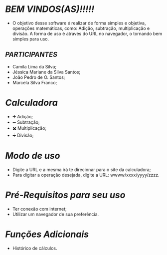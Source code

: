 # ***BEM VINDOS(AS)!!!!!***

- O objetivo desse software é realizar de forma simples e objetiva, operações matemáticas, como: Adição, subtração, multiplicação e divisão. A forma de uso é através do URL no navegador, o tornando bem simples para uso.   

## ***PARTICIPANTES*** 

- Camila Lima da Silva;
- Jéssica Mariane da Silva Santos;
- João Pedro de O. Santos;
- Marcela Silva Franco;


# ***Calculadora***

  - :heavy_plus_sign:  Adição;
  - :heavy_minus_sign: Subtração;
  - :heavy_multiplication_x: Multiplicação;
  - :heavy_division_sign: Divisão;

# ***Modo de uso*** 
- Digite a URL e a mesma irá te direcionar para o site da calculadora;
- Para digitar a operação desejada, digite a URL: wwww/xxxx/yyyy/zzzz.

# ***Pré-Requisitos para seu uso***
- Ter conexão com internet;
- Utilizar um navegador de sua preferência.

# ***Funções Adicionais***
- Histórico de cálculos.